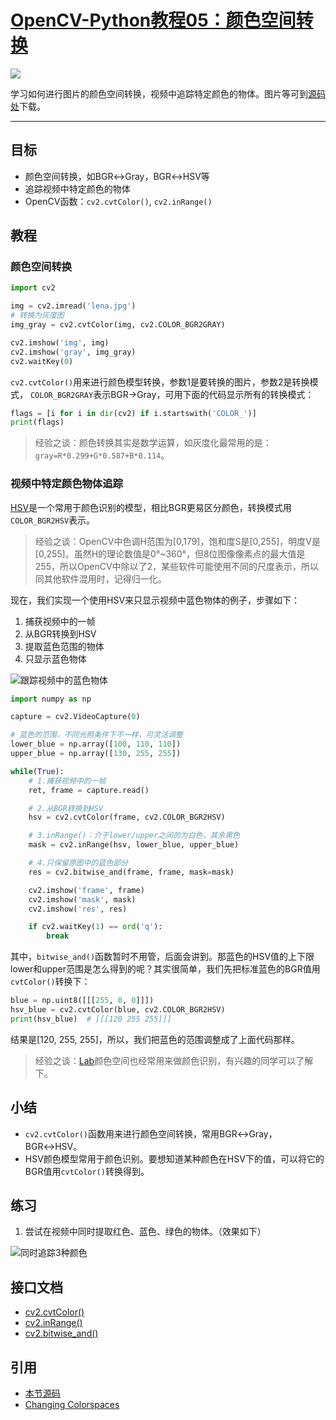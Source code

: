# [OpenCV-Python教程05：颜色空间转换](http://ex2tron.wang/opencv-python-changing-colorspaces/)

![](http://blog.codec.wang/cv2_exercise_tracking_three_colors.jpg)

学习如何进行图片的颜色空间转换，视频中追踪特定颜色的物体。<!-- more -->图片等可到[源码处](#引用)下载。

---

## 目标

- 颜色空间转换，如BGR↔Gray，BGR↔HSV等
- 追踪视频中特定颜色的物体
- OpenCV函数：`cv2.cvtColor()`, `cv2.inRange()`

## 教程

### 颜色空间转换

```python
import cv2

img = cv2.imread('lena.jpg')
# 转换为灰度图
img_gray = cv2.cvtColor(img, cv2.COLOR_BGR2GRAY)

cv2.imshow('img', img)
cv2.imshow('gray', img_gray)
cv2.waitKey(0)
```

`cv2.cvtColor()`用来进行颜色模型转换，参数1是要转换的图片，参数2是转换模式， `COLOR_BGR2GRAY`表示BGR→Gray，可用下面的代码显示所有的转换模式：

```python
flags = [i for i in dir(cv2) if i.startswith('COLOR_')]
print(flags)
```

> 经验之谈：颜色转换其实是数学运算，如灰度化最常用的是：`gray=R*0.299+G*0.587+B*0.114`。

### 视频中特定颜色物体追踪

[HSV](https://baike.baidu.com/item/HSV/547122)是一个常用于颜色识别的模型，相比BGR更易区分颜色，转换模式用`COLOR_BGR2HSV`表示。

> 经验之谈：OpenCV中色调H范围为[0,179]，饱和度S是[0,255]，明度V是[0,255]。虽然H的理论数值是0°~360°，但8位图像像素点的最大值是255，所以OpenCV中除以了2，某些软件可能使用不同的尺度表示，所以同其他软件混用时，记得归一化。

现在，我们实现一个使用HSV来只显示视频中蓝色物体的例子，步骤如下：

1. 捕获视频中的一帧
2. 从BGR转换到HSV
3. 提取蓝色范围的物体
4. 只显示蓝色物体

![跟踪视频中的蓝色物体](http://blog.codec.wang/cv2_blue_object_tracking.jpg)

```python
import numpy as np

capture = cv2.VideoCapture(0)

# 蓝色的范围，不同光照条件下不一样，可灵活调整
lower_blue = np.array([100, 110, 110])
upper_blue = np.array([130, 255, 255])

while(True):
    # 1.捕获视频中的一帧
    ret, frame = capture.read()

    # 2.从BGR转换到HSV
    hsv = cv2.cvtColor(frame, cv2.COLOR_BGR2HSV)

    # 3.inRange()：介于lower/upper之间的为白色，其余黑色
    mask = cv2.inRange(hsv, lower_blue, upper_blue)

    # 4.只保留原图中的蓝色部分
    res = cv2.bitwise_and(frame, frame, mask=mask)

    cv2.imshow('frame', frame)
    cv2.imshow('mask', mask)
    cv2.imshow('res', res)

    if cv2.waitKey(1) == ord('q'):
        break
```

其中，`bitwise_and()`函数暂时不用管，后面会讲到。那蓝色的HSV值的上下限lower和upper范围是怎么得到的呢？其实很简单，我们先把标准蓝色的BGR值用`cvtColor()`转换下：

```python
blue = np.uint8([[[255, 0, 0]]])
hsv_blue = cv2.cvtColor(blue, cv2.COLOR_BGR2HSV)
print(hsv_blue)  # [[[120 255 255]]]
```

结果是[120, 255, 255]，所以，我们把蓝色的范围调整成了上面代码那样。

> 经验之谈：[Lab](https://baike.baidu.com/item/Lab/1514615)颜色空间也经常用来做颜色识别，有兴趣的同学可以了解下。

## 小结

- `cv2.cvtColor()`函数用来进行颜色空间转换，常用BGR↔Gray，BGR↔HSV。
- HSV颜色模型常用于颜色识别。要想知道某种颜色在HSV下的值，可以将它的BGR值用`cvtColor()`转换得到。

## 练习

1. 尝试在视频中同时提取红色、蓝色、绿色的物体。（效果如下）

![同时追踪3种颜色](http://blog.codec.wang/cv2_exercise_tracking_three_colors.jpg)

## 接口文档

- [cv2.cvtColor()](https://docs.opencv.org/4.0.0/d8/d01/group__imgproc__color__conversions.html#ga397ae87e1288a81d2363b61574eb8cab)
- [cv2.inRange()](https://docs.opencv.org/4.0.0/d2/de8/group__core__array.html#ga48af0ab51e36436c5d04340e036ce981)
- [cv2.bitwise_and()](https://docs.opencv.org/4.0.0/d2/de8/group__core__array.html#ga60b4d04b251ba5eb1392c34425497e14)

## 引用

- [本节源码](https://github.com/codecwang/OpenCV-Python-Tutorial/tree/master/05-Changing-Colorspaces)
- [Changing Colorspaces](http://opencv-python-tutroals.readthedocs.io/en/latest/py_tutorials/py_imgproc/py_colorspaces/py_colorspaces.html)